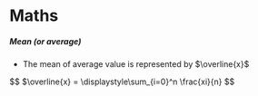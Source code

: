 # Maths


##### Mean (*or average*)
- The mean of average value is represented by $\overline{x}$

$$
$\overline{x} = \displaystyle\sum_{i=0}^n \frac{xi}{n}
$$
 